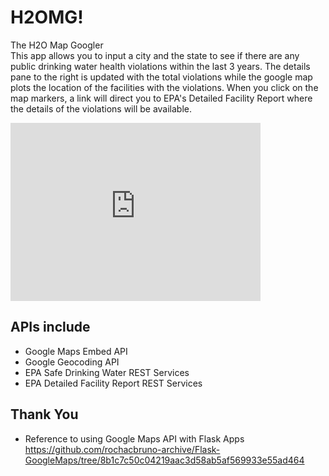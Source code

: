 # H2OMG!
The H2O Map Googler  
This app allows you to input a city and the state to see if there
are any public drinking water health violations within
the last 3 years. The details pane to the right is updated with
the total violations while the google map plots the location
of the facilities with the violations.
When you click on the map markers, a link will direct you
to EPA's Detailed Facility Report where the details of the violations
will be available.  

<iframe id="kaltura_player" src="https://cdnapisec.kaltura.com/p/1829851/sp/182985100/embedIframeJs/uiconf_id/31048982/partner_id/1829851?iframeembed=true&playerId=kaltura_player&entry_id=1_a6rvkdjo&flashvars[streamerType]=auto&amp;flashvars[localizationCode]=en&amp;flashvars[hotspots.plugin]=1&amp;flashvars[leadWithHTML5]=true&amp;flashvars[sideBarContainer.plugin]=true&amp;flashvars[sideBarContainer.position]=left&amp;flashvars[sideBarContainer.clickToClose]=true&amp;flashvars[chapters.plugin]=true&amp;flashvars[chapters.layout]=vertical&amp;flashvars[chapters.thumbnailRotator]=false&amp;flashvars[streamSelector.plugin]=true&amp;flashvars[EmbedPlayer.SpinnerTarget]=videoHolder&amp;flashvars[dualScreen.plugin]=true&amp;flashvars[Kaltura.addCrossoriginToIframe]=true&amp;&wid=0_czb9kov5" width="400" height="285" allowfullscreen webkitallowfullscreen mozAllowFullScreen allow="autoplay *; fullscreen *; encrypted-media *" frameborder="0" title="Kaltura Player"></iframe>

## APIs include
* Google Maps Embed API
* Google Geocoding API
* EPA Safe Drinking Water REST Services
* EPA Detailed Facility Report REST Services


## Thank You
* Reference to using Google Maps API with Flask Apps
https://github.com/rochacbruno-archive/Flask-GoogleMaps/tree/8b1c7c50c04219aac3d58ab5af569933e55ad464
